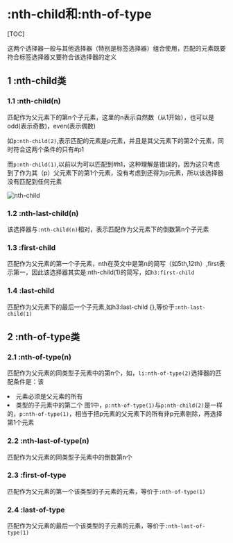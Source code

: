 # :nth-child和:nth-of-type

[TOC]

这两个选择器一般与其他选择器（特别是标签选择器）组合使用，匹配的元素既要符合标签选择器又要符合该选择器的定义

## 1 :nth-child类



### 1.1 :nth-child(n)

匹配作为父元素下的第n个子元素，这里的n表示自然数（从1开始），也可以是odd(表示奇数)，even(表示偶数)

如`p:nth-child(2)`,表示匹配的元素是p元素，并且是其父元素下的第2个元素，同时符合这两个条件的只有#p1

而`p:nth-child(1)`,以前以为可以匹配到#h1，这种理解是错误的，因为这只考虑到了作为其（p）父元素下的第1个元素，没有考虑到还得为p元素，所以该选择器没有匹配到任何元素

![nth-child](https://github.com/stormzhangbx/front-end-note/blob/master/css/image/nth-child.png "图1")

### 1.2 :nth-last-child(n)

该选择器与`:nth-child(n)`相对，表示匹配作为父元素下的倒数第n个子元素

### 1.3 :first-child

匹配作为父元素的第一个子元素，nth在英文中是第n的简写（如5th,12th）,first表示第一，因此该选择器其实是:nth-child(1)的简写，如`h3:first-child`

### 1.4 :last-child

匹配作为父元素下的最后一个子元素,如h3:last-child {},等价于`:nth-last-child(1)`

## 2 :nth-of-type类

### 2.1 :nth-of-type(n)

匹配作为父元素的同类型子元素中的第n个，如，`li:nth-of-type(2)`选择器的匹配条件是：该<li>元素必须是父元素的所有<li>类型的子元素中的第二个
图1中，`p:nth-of-type(1)`与`p:nth-child(2)`是一样的，`p:nth-of-type(1)`，相当于把p元素的父元素下的所有非p元素剔除，再选择第1个元素

### 2.2 :nth-last-of-type(n)

匹配作为父元素的同类型子元素中的倒数第n个

### 2.3 :first-of-type

匹配作为父元素的第一个该类型的子元素的元素，等价于`:nth-of-type(1)`

### 2.4 :last-of-type

匹配作为父元素的最后一个该类型的子元素的元素，等价于`:nth-last-of-type(1)`

